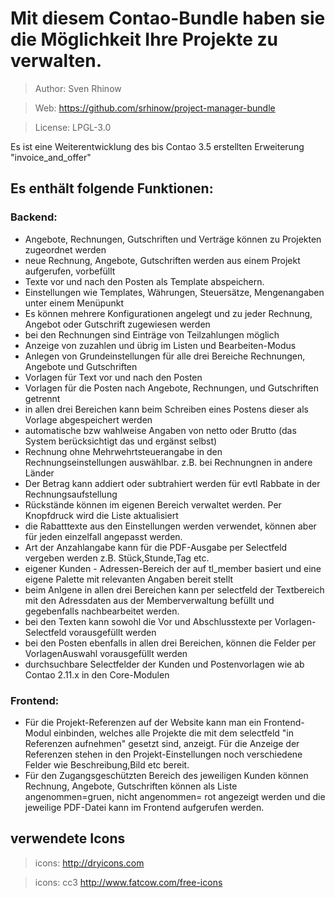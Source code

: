 # Mit diesem Contao-Bundle haben sie die Möglichkeit Ihre Projekte zu verwalten.

>Author: Sven Rhinow

>Web: https://github.com/srhinow/project-manager-bundle

>License: LPGL-3.0





Es ist eine Weiterentwicklung des bis Contao 3.5 erstellten Erweiterung "invoice_and_offer"

## Es enthält folgende Funktionen:

### Backend:
- Angebote, Rechnungen, Gutschriften und Verträge können zu Projekten zugeordnet werden
- neue Rechnung, Angebote, Gutschriften werden aus einem Projekt aufgerufen, vorbefüllt
- Texte vor und nach den Posten als Template abspeichern.
- Einstellungen wie Templates, Währungen, Steuersätze, Mengenangaben unter einem Menüpunkt
- Es können mehrere Konfigurationen angelegt und zu jeder Rechnung, Angebot oder Gutschrift zugewiesen werden
- bei den Rechnungen sind Einträge von Teilzahlungen möglich
- Anzeige von zuzahlen und übrig im Listen und Bearbeiten-Modus
- Anlegen von Grundeinstellungen für alle drei Bereiche Rechnungen, Angebote und Gutschriften
- Vorlagen für Text vor und nach den Posten
- Vorlagen für die Posten nach Angebote, Rechnungen, und Gutschriften getrennt
- in allen drei Bereichen kann beim Schreiben eines Postens dieser als Vorlage abgespeichert werden
- automatische bzw wahlweise Angaben von netto oder Brutto (das System berücksichtigt das und ergänst selbst)
- Rechnung ohne Mehrwehrtsteuerangabe in den Rechnungseinstellungen auswählbar. z.B. bei Rechnungnen in andere Länder
- Der Betrag kann addiert oder subtrahiert werden für evtl Rabbate in der Rechnungsaufstellung
- Rückstände können im eigenen Bereich verwaltet werden.  Per Knopfdruck wird die Liste aktualisiert
- die Rabatttexte aus den Einstellungen werden verwendet, können aber für jeden einzelfall angepasst werden.
- Art der Anzahlangabe kann für die PDF-Ausgabe per Selectfeld vergeben werden z.B. Stück,Stunde,Tag etc.
- eigener Kunden - Adressen-Bereich der auf tl_member basiert und eine eigene Palette mit relevanten Angaben bereit stellt
- beim Anlgene in allen drei Bereichen kann per selectfeld der Textbereich mit den Adressdaten aus der Memberverwaltung befüllt und gegebenfalls nachbearbeitet werden.
- bei den Texten kann sowohl die Vor und Abschlusstexte per Vorlagen-Selectfeld vorausgefüllt werden
- bei den Posten ebenfalls in allen drei Bereichen, können die Felder per VorlagenAuswahl vorausgefüllt werden
- durchsuchbare Selectfelder der Kunden und Postenvorlagen wie ab Contao 2.11.x in den Core-Modulen

### Frontend:
- Für die Projekt-Referenzen auf der Website kann man ein Frontend-Modul einbinden, welches alle Projekte die mit dem selectfeld "in Referenzen aufnehmen" gesetzt sind, anzeigt. Für die Anzeige der Referenzen stehen in den Projekt-Einstellungen noch verschiedene Felder wie Beschreibung,Bild etc bereit.
- Für den Zugangsgeschützten Bereich des jeweiligen Kunden können Rechnung, Angebote, Gutschriften können als Liste angenommen=gruen, nicht angenommen= rot angezeigt werden
  und die jeweilige PDF-Datei kann im Frontend aufgerufen werden.

## verwendete Icons

>icons: http://dryicons.com

>icons: cc3 http://www.fatcow.com/free-icons